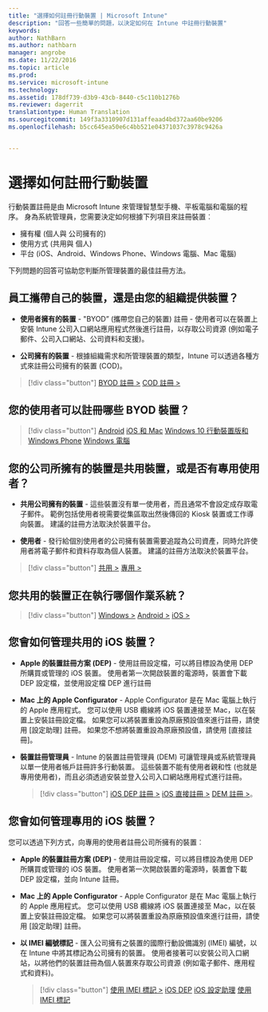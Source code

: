 ```yaml
---
title: "選擇如何註冊行動裝置 | Microsoft Intune"
description: "回答一些簡單的問題，以決定如何在 Intune 中註冊行動裝置"
keywords: 
author: NathBarn
ms.author: nathbarn
manager: angrobe
ms.date: 11/22/2016
ms.topic: article
ms.prod: 
ms.service: microsoft-intune
ms.technology: 
ms.assetid: 178df739-d3b9-43cb-8440-c5c110b1276b
ms.reviewer: dagerrit
translationtype: Human Translation
ms.sourcegitcommit: 149f3a3310907d131affeaad4bd372aa60be9206
ms.openlocfilehash: b5cc645ea50e6c4bb521e04371037c3978c9426a


---
```


# <a name="choose-how-to-enroll-mobile-devices"></a>選擇如何註冊行動裝置

行動裝置註冊是由 Microsoft Intune 來管理智慧型手機、平板電腦和電腦的程序。 身為系統管理員，您需要決定如何根據下列項目來註冊裝置︰

 -  擁有權 (個人與 公司擁有的)
 -  使用方式 (共用與 個人)
 -  平台 (iOS、Android、Windows Phone、Windows 電腦、Mac 電腦)

下列問題的回答可協助您判斷所管理裝置的最佳註冊方法。

## <a name="do-employees-bring-their-own-devices-or-are-devices-provided-by-your-organization"></a>**員工攜帶自己的裝置，還是由您的組織提供裝置？**

  - **使用者擁有的裝置** - "BYOD” (攜帶您自己的裝置) 註冊 - 使用者可以在裝置上安裝 Intune 公司入口網站應用程式然後進行註冊，以存取公司資源 (例如電子郵件、公司入口網站、公司資料和支援)。  

  - **公司擁有的裝置** - 根據組織需求和所管理裝置的類型，Intune 可以透過各種方式來註冊公司擁有的裝置 (COD)。

> [!div class="button"]
[BYOD 註冊 >](#what-byod-devices-can-your-users-enroll)   [COD 註冊 >](#are-your-company-owned-devices-shared-or-do-they-have-dedicated-users)

## <a name="what-byod-devices-can-your-users-enroll"></a>**您的使用者可以註冊哪些 BYOD 裝置？**

> [!div class="button"]
[Android](/intune/deploy-use/set-up-android-management-with-microsoft-intune) [iOS 和 Mac](/intune/deploy-use/set-up-ios-and-mac-management-with-microsoft-intune) [Windows 10 行動裝置版和 Windows Phone](/intune/deploy-use/set-up-windows-phone-management-with-microsoft-intune) [Windows 電腦](/intune/deploy-use/set-up-windows-device-management-with-microsoft-intune)

## <a name="are-your-company-owned-devices-shared-or-do-they-have-dedicated-users"></a>**您的公司所擁有的裝置是共用裝置，或是否有專用使用者？**

- **共用公司擁有的裝置** - 這些裝置沒有單一使用者，而且通常不會設定成存取電子郵件。 範例包括使用者視需要從集區取出然後傳回的 Kiosk 裝置或工作導向裝置。 建議的註冊方法取決於裝置平台。

- **使用者** - 發行給個別使用者的公司擁有裝置需要追蹤為公司資產，同時允許使用者將電子郵件和資料存取為個人裝置。 建議的註冊方法取決於裝置平台。

> [!div class="button"]
[共用 >](#what-operating-system-are-your-shared-devices-running)   [專用 >](#how-will-you-manage-dedicated-ios-devices)


## <a name="what-operating-system-are-your-shared-devices-running"></a>**您共用的裝置正在執行哪個作業系統？**

> [!div class="button"]
[Windows >](/intune/deploy-use/enroll-corporate-owned-devices-with-the-device-enrollment-manager-in-microsoft-intune) [Android >](/intune/deploy-use/enroll-corporate-owned-devices-with-the-device-enrollment-manager-in-microsoft-intune) [iOS >](#how-will-you-manage-shared-ios-devices)

## <a name="how-will-you-manage-shared-ios-devices"></a>**您會如何管理共用的 iOS 裝置？**

- **Apple 的裝置註冊方案 (DEP)** - 使用註冊設定檔，可以將目標設為使用 DEP 所購買或管理的 iOS 裝置。 使用者第一次開啟裝置的電源時，裝置會下載 DEP 設定檔，並使用設定檔 DEP 進行註冊

- **Mac 上的 Apple Configurator** - Apple Configurator 是在 Mac 電腦上執行的 Apple 應用程式。 您可以使用 USB 纜線將 iOS 裝置連接至 Mac，以在裝置上安裝註冊設定檔。 如果您可以將裝置重設為原廠預設值來進行註冊，請使用 [設定助理] 註冊。 如果您不想將裝置重設為原廠預設值，請使用 [直接註冊]。

- **裝置註冊管理員** - Intune 的裝置註冊管理員 (DEM) 可讓管理員或系統管理員以單一使用者帳戶註冊許多行動裝置。 這些裝置不能有使用者親和性 (也就是專用使用者)，而且必須透過安裝並登入公司入口網站應用程式進行註冊。

  > [!div class="button"]
  [iOS DEP 註冊 >](/intune/deploy-use/ios-device-enrollment-program-in-microsoft-intune) [iOS 直接註冊 >](/intune/deploy-use/ios-direct-enrollment-in-microsoft-intune)  [DEM 註冊 >](/intune/deploy-use/enroll-corporate-owned-devices-with-the-device-enrollment-manager-in-microsoft-intune)。

## <a name="how-will-you-manage-dedicated-ios-devices"></a>**您會如何管理專用的 iOS 裝置？**

您可以透過下列方式，向專用的使用者註冊公司所擁有的裝置︰

- **Apple 的裝置註冊方案 (DEP)** - 使用註冊設定檔，可以將目標設為使用 DEP 所購買或管理的 iOS 裝置。 使用者第一次開啟裝置的電源時，裝置會下載 DEP 設定檔，並向 Intune 註冊。

- **Mac 上的 Apple Configurator** - Apple Configurator 是在 Mac 電腦上執行的 Apple 應用程式。 您可以使用 USB 纜線將 iOS 裝置連接至 Mac，以在裝置上安裝註冊設定檔。 如果您可以將裝置重設為原廠預設值來進行註冊，請使用 [設定助理] 註冊。

- **以 IMEI 編號標記** - 匯入公司擁有之裝置的國際行動設備識別 (IMEI) 編號，以在 Intune 中將其標記為公司擁有的裝置。 使用者接著可以安裝公司入口網站，以將他們的裝置註冊為個人裝置來存取公司資源 (例如電子郵件、應用程式和資料)。

  > [!div class="button"]
  [使用 IMEI 標記 >](/intune/deploy-use/specify-corporate-owned-devices-with-international-mobile-equipment-identity-imei-numbers) [iOS DEP](/intune/deploy-use/ios-device-enrollment-program-in-microsoft-intune) [iOS 設定助理](/intune/deploy-use/ios-setup-assistant-enrollment-in-microsoft-intune) [使用 IMEI 標記](/intune/deploy-use/specify-corporate-owned-devices-with-international-mobile-equipment-identity-imei-numbers)



<!--HONumber=Nov16_HO4-->


